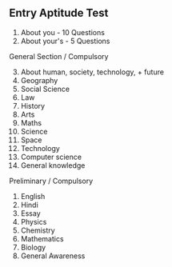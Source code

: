 ## Entry Aptitude Test

1. About you - 10 Questions
2. About your's - 5 Questions

General Section / Compulsory

3. About human, society, technology, + future
4. Geography
5. Social Science
6. Law
7. History
8. Arts
9. Maths
10. Science
11. Space
12. Technology
13. Computer science
14. General knowledge

Preliminary / Compulsory

1. English
2. Hindi
3. Essay
4. Physics
5. Chemistry
6. Mathematics
7. Biology
8. General Awareness
